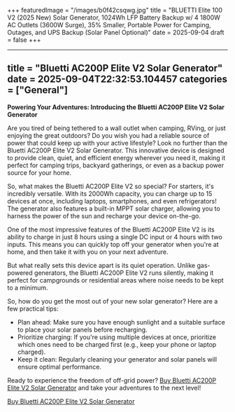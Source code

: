+++
featuredImage = "/images/b0f42csqwg.jpg"
title = "BLUETTI Elite 100 V2 (2025 New) Solar Generator, 1024Wh LFP Battery Backup w/ 4 1800W AC Outlets (3600W Surge), 35% Smaller, Portable Power for Camping, Outages, and UPS Backup (Solar Panel Optional)"
date = 2025-09-04
draft = false
+++

---
title = "Bluetti AC200P Elite V2 Solar Generator"
date = 2025-09-04T22:32:53.104457
categories = ["General"]
---
**Powering Your Adventures: Introducing the Bluetti AC200P Elite V2 Solar Generator**

Are you tired of being tethered to a wall outlet when camping, RVing, or just enjoying the great outdoors? Do you wish you had a reliable source of power that could keep up with your active lifestyle? Look no further than the Bluetti AC200P Elite V2 Solar Generator. This innovative device is designed to provide clean, quiet, and efficient energy wherever you need it, making it perfect for camping trips, backyard gatherings, or even as a backup power source for your home.

So, what makes the Bluetti AC200P Elite V2 so special? For starters, it's incredibly versatile. With its 2000Wh capacity, you can charge up to 15 devices at once, including laptops, smartphones, and even refrigerators! The generator also features a built-in MPPT solar charger, allowing you to harness the power of the sun and recharge your device on-the-go.

One of the most impressive features of the Bluetti AC200P Elite V2 is its ability to charge in just 8 hours using a single DC input or 4 hours with two inputs. This means you can quickly top off your generator when you're at home, and then take it with you on your next adventure.

But what really sets this device apart is its quiet operation. Unlike gas-powered generators, the Bluetti AC200P Elite V2 runs silently, making it perfect for campgrounds or residential areas where noise needs to be kept to a minimum.

So, how do you get the most out of your new solar generator? Here are a few practical tips:

* Plan ahead: Make sure you have enough sunlight and a suitable surface to place your solar panels before recharging.
* Prioritize charging: If you're using multiple devices at once, prioritize which ones need to be charged first (e.g., keep your phone or laptop charged).
* Keep it clean: Regularly cleaning your generator and solar panels will ensure optimal performance.

Ready to experience the freedom of off-grid power? [Buy Bluetti AC200P Elite V2 Solar Generator](https://www.amazon.com/dp/B0F42CSQWG) and take your adventures to the next level!

[Buy Bluetti AC200P Elite V2 Solar Generator](https://www.amazon.com/dp/B0F42CSQWG)
